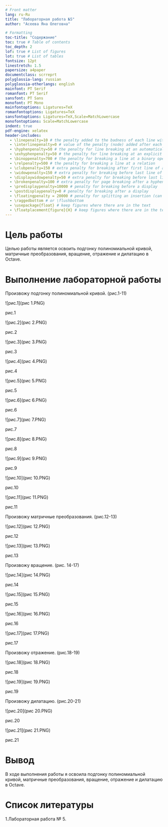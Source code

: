 ```yaml
---
# Front matter
lang: ru-Ru
title: "Лабораторная работа №5"
author: "Асеева Яна Олеговна"

# Formatting
toc-title: "Содержание"
toc: true # Table of contents
toc_depth: 2
lof: true # List of figures
lot: true # List of tables
fontsize: 12pt
linestretch: 1.5
papersize: a4paper
documentclass: scrreprt
polyglossia-lang: russian
polyglossia-otherlangs: english
mainfont: PT Serif
romanfont: PT Serif
sansfont: PT Sans
monofont: PT Mono
mainfontoptions: Ligatures=TeX
romanfontoptions: Ligatures=TeX
sansfontoptions: Ligatures=TeX,Scale=MatchLowercase
monofontoptions: Scale=MatchLowercase
indent: true
pdf-engine: xelatex
header-includes:
  - \linepenalty=10 # the penalty added to the badness of each line within a paragraph (no associated penalty node) Increasing the value makes tex try to have fewer lines in the paragraph.
  - \interlinepenalty=0 # value of the penalty (node) added after each line of a paragraph.
  - \hyphenpenalty=50 # the penalty for line breaking at an automatically inserted hyphen
  - \exhyphenpenalty=50 # the penalty for line breaking at an explicit hyphen
  - \binoppenalty=700 # the penalty for breaking a line at a binary operator
  - \relpenalty=500 # the penalty for breaking a line at a relation
  - \clubpenalty=150 # extra penalty for breaking after first line of a paragraph
  - \widowpenalty=150 # extra penalty for breaking before last line of a paragraph
  - \displaywidowpenalty=50 # extra penalty for breaking before last line before a display math
  - \brokenpenalty=100 # extra penalty for page breaking after a hyphenated line
  - \predisplaypenalty=10000 # penalty for breaking before a display
  - \postdisplaypenalty=0 # penalty for breaking after a display
  - \floatingpenalty = 20000 # penalty for splitting an insertion (can only be split footnote in standard LaTeX)
  - \raggedbottom # or \flushbottom
  - \usepackage{float} # keep figures where there are in the text
  - \floatplacement{figure}{H} # keep figures where there are in the text
---
```


# Цель работы

Целью работы является освоить подгонку полиномиальной кривой, матричные преобразования, вращение, отражение и дилатацию в Octave.

# Выполнение лабораторной работы

Произвожу подгонку полиномиальной кривой. (рис.1-11)

![рис.1](рис 1.PNG)



рис.1

![рис.2](рис 2.PNG)

рис.2

![рис.3](рис 3.PNG)

рис.3 

![рис.4](рис 4.PNG)

рис.4

![рис.5](рис 5.PNG)

рис.5

![рис.6](рис 6.PNG)



рис.6

![рис.7](рис 7.PNG)

рис.7

![рис.8](рис 8.PNG)



рис.8

![рис.9](рис 9.PNG)

рис.9

![рис.10](рис 10.PNG)

рис.10

![рис.11](рис 11.PNG)

рис.11

Произвожу матричные преобразования. (рис.12-13)

![рис.12](рис 12.PNG)

рис.12

![рис.13](рис 13.PNG)

рис.13

Произвожу вращение. (рис. 14-17)

![рис.14](рис 14.PNG)

рис.14

![рис.15](рис 15.PNG)

рис.15

![рис.16](рис 16.PNG)

рис.16

![рис.17](рис 17.PNG)

рис.17

Произвожу отражение. (рис.18-19)

![рис.18](рис 18.PNG)

рис.18

![рис.19](рис 19.PNG)

рис.19

Произвожу дилатацию. (рис.20-21)

![рис.20](рис 20.PNG)

рис.20

![рис.21](рис 21.PNG)

рис.21

# Вывод

В ходе выполнения работы я освоила подгонку полиномиальной кривой, матричные преобразования, вращение, отражение и дилатацию в Octave.

# Список литературы

1.Лабораторная работа № 5.
